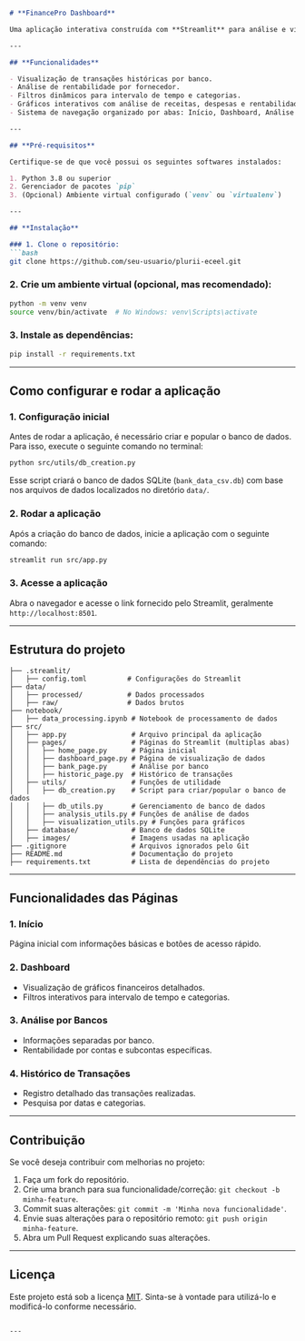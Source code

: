 
```markdown
# **FinancePro Dashboard**

Uma aplicação interativa construída com **Streamlit** para análise e visualização de dados financeiros, desenvolvida para uma assistência técnica de aparelhos de refrigeração, linha branca, e outros serviços. O aplicativo permite aos usuários monitorar transações, identificar fornecedores mais rentáveis, e realizar análises financeiras detalhadas.

---

## **Funcionalidades**

- Visualização de transações históricas por banco.
- Análise de rentabilidade por fornecedor.
- Filtros dinâmicos para intervalo de tempo e categorias.
- Gráficos interativos com análise de receitas, despesas e rentabilidade.
- Sistema de navegação organizado por abas: Início, Dashboard, Análise por Bancos, e Histórico de Transações.

---

## **Pré-requisitos**

Certifique-se de que você possui os seguintes softwares instalados:

1. Python 3.8 ou superior
2. Gerenciador de pacotes `pip`
3. (Opcional) Ambiente virtual configurado (`venv` ou `virtualenv`)

---

## **Instalação**

### 1. Clone o repositório:
```bash
git clone https://github.com/seu-usuario/plurii-eceel.git
```

### 2. Crie um ambiente virtual (opcional, mas recomendado):
```bash
python -m venv venv
source venv/bin/activate  # No Windows: venv\Scripts\activate
```

### 3. Instale as dependências:
```bash
pip install -r requirements.txt
```

---

## **Como configurar e rodar a aplicação**

### **1. Configuração inicial**
Antes de rodar a aplicação, é necessário criar e popular o banco de dados. Para isso, execute o seguinte comando no terminal:
```bash
python src/utils/db_creation.py
```

Esse script criará o banco de dados SQLite (`bank_data_csv.db`) com base nos arquivos de dados localizados no diretório `data/`.

### **2. Rodar a aplicação**
Após a criação do banco de dados, inicie a aplicação com o seguinte comando:
```bash
streamlit run src/app.py
```

### **3. Acesse a aplicação**
Abra o navegador e acesse o link fornecido pelo Streamlit, geralmente `http://localhost:8501`.

---

## **Estrutura do projeto**

```plaintext
├── .streamlit/
│   ├── config.toml          # Configurações do Streamlit
├── data/
│   ├── processed/           # Dados processados
│   ├── raw/                 # Dados brutos
├── notebook/
│   ├── data_processing.ipynb # Notebook de processamento de dados
├── src/
│   ├── app.py                # Arquivo principal da aplicação
│   ├── pages/                # Páginas do Streamlit (multiplas abas)
│   │   ├── home_page.py      # Página inicial
│   │   ├── dashboard_page.py # Página de visualização de dados
│   │   ├── bank_page.py      # Análise por banco
│   │   ├── historic_page.py  # Histórico de transações
│   ├── utils/                # Funções de utilidade
│   │   ├── db_creation.py    # Script para criar/popular o banco de dados
│   │   ├── db_utils.py       # Gerenciamento de banco de dados
│   │   ├── analysis_utils.py # Funções de análise de dados
│   │   ├── visualization_utils.py # Funções para gráficos
│   ├── database/             # Banco de dados SQLite
│   ├── images/               # Imagens usadas na aplicação
├── .gitignore                # Arquivos ignorados pelo Git
├── README.md                 # Documentação do projeto
├── requirements.txt          # Lista de dependências do projeto
```

---

## **Funcionalidades das Páginas**

### **1. Início**
Página inicial com informações básicas e botões de acesso rápido.

### **2. Dashboard**
- Visualização de gráficos financeiros detalhados.
- Filtros interativos para intervalo de tempo e categorias.

### **3. Análise por Bancos**
- Informações separadas por banco.
- Rentabilidade por contas e subcontas específicas.

### **4. Histórico de Transações**
- Registro detalhado das transações realizadas.
- Pesquisa por datas e categorias.

---

## **Contribuição**

Se você deseja contribuir com melhorias no projeto:

1. Faça um fork do repositório.
2. Crie uma branch para sua funcionalidade/correção: `git checkout -b minha-feature`.
3. Commit suas alterações: `git commit -m 'Minha nova funcionalidade'`.
4. Envie suas alterações para o repositório remoto: `git push origin minha-feature`.
5. Abra um Pull Request explicando suas alterações.

---

## **Licença**

Este projeto está sob a licença [MIT](LICENSE). Sinta-se à vontade para utilizá-lo e modificá-lo conforme necessário.
```

---

